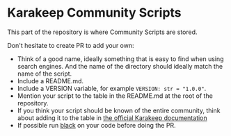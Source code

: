# Karakeep Community Scripts

This part of the repository is where Community Scripts are stored.

Don't hesitate to create PR to add your own:
- Think of a good name, ideally something that is easy to find when using search engines. And the name of the directory should ideally match the name of the script.
- Include a README.md.
- Include a VERSION variable, for example `VERSION: str = "1.0.0"`.
- Mention your script to the table in the README.md at the root of the repository.
- If you think your script should be known of the entire community, think about adding it to the table in [the official Karakeep documentation](https://docs.karakeep.app/community-projects)
- If possible run [black](https://pypi.org/project/black/) on your code before doing the PR.
